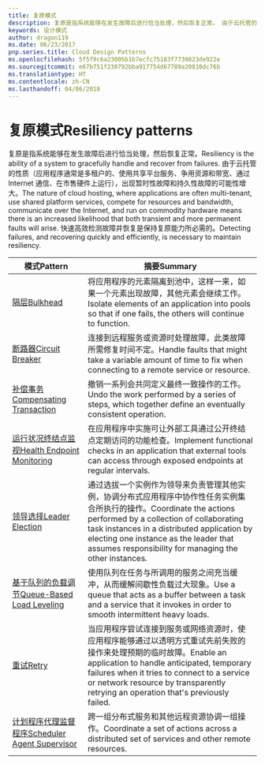 ```yaml
---
title: 复原模式
description: 复原是指系统能够在发生故障后进行恰当处理，然后恢复正常。 由于云托管的性质（应用程序通常是多租户的、使用共享平台服务、争用资源和带宽、通过 Internet 通信、在市售硬件上运行），出现暂时性故障和持久性故障的可能性增大。 快速高效检测故障并恢复是保持复原能力所必需的。
keywords: 设计模式
author: dragon119
ms.date: 06/23/2017
pnp.series.title: Cloud Design Patterns
ms.openlocfilehash: 5f5f9c6a23005b1b7ecfc75183f7730823de922e
ms.sourcegitcommit: e67b751f230792bba917754d67789a20810dc76b
ms.translationtype: HT
ms.contentlocale: zh-CN
ms.lasthandoff: 04/06/2018
---
```

# <a name="resiliency-patterns"></a><span data-ttu-id="94c1e-106">复原模式</span><span class="sxs-lookup"><span data-stu-id="94c1e-106">Resiliency patterns</span></span>

<span data-ttu-id="94c1e-107">复原是指系统能够在发生故障后进行恰当处理，然后恢复正常。</span><span class="sxs-lookup"><span data-stu-id="94c1e-107">Resiliency is the ability of a system to gracefully handle and recover from failures.</span></span> <span data-ttu-id="94c1e-108">由于云托管的性质（应用程序通常是多租户的、使用共享平台服务、争用资源和带宽、通过 Internet 通信、在市售硬件上运行），出现暂时性故障和持久性故障的可能性增大。</span><span class="sxs-lookup"><span data-stu-id="94c1e-108">The nature of cloud hosting, where applications are often multi-tenant, use shared platform services, compete for resources and bandwidth, communicate over the Internet, and run on commodity hardware means there is an increased likelihood that both transient and more permanent faults will arise.</span></span> <span data-ttu-id="94c1e-109">快速高效检测故障并恢复是保持复原能力所必需的。</span><span class="sxs-lookup"><span data-stu-id="94c1e-109">Detecting failures, and recovering quickly and efficiently, is necessary to maintain resiliency.</span></span>


|                            <span data-ttu-id="94c1e-110">模式</span><span class="sxs-lookup"><span data-stu-id="94c1e-110">Pattern</span></span>                             |                                                                                                      <span data-ttu-id="94c1e-111">摘要</span><span class="sxs-lookup"><span data-stu-id="94c1e-111">Summary</span></span>                                                                                                       |
|----------------------------------------------------------------|--------------------------------------------------------------------------------------------------------------------------------------------------------------------------------------------------------------------|
|                   [<span data-ttu-id="94c1e-112">隔层</span><span class="sxs-lookup"><span data-stu-id="94c1e-112">Bulkhead</span></span>](../bulkhead.md)                   |                                                     <span data-ttu-id="94c1e-113">将应用程序的元素隔离到池中，这样一来，如果一个元素出现故障，其他元素会继续工作。</span><span class="sxs-lookup"><span data-stu-id="94c1e-113">Isolate elements of an application into pools so that if one fails, the others will continue to function.</span></span>                                                      |
|            [<span data-ttu-id="94c1e-114">断路器</span><span class="sxs-lookup"><span data-stu-id="94c1e-114">Circuit Breaker</span></span>](../circuit-breaker.md)            |                                                  <span data-ttu-id="94c1e-115">连接到远程服务或资源时处理故障，此类故障所需修复时间不定。</span><span class="sxs-lookup"><span data-stu-id="94c1e-115">Handle faults that might take a variable amount of time to fix when connecting to a remote service or resource.</span></span>                                                   |
|   [<span data-ttu-id="94c1e-116">补偿事务</span><span class="sxs-lookup"><span data-stu-id="94c1e-116">Compensating Transaction</span></span>](../compensating-transaction.md)   |                                                      <span data-ttu-id="94c1e-117">撤销一系列会共同定义最终一致操作的工作。</span><span class="sxs-lookup"><span data-stu-id="94c1e-117">Undo the work performed by a series of steps, which together define an eventually consistent operation.</span></span>                                                       |
| [<span data-ttu-id="94c1e-118">运行状况终结点监视</span><span class="sxs-lookup"><span data-stu-id="94c1e-118">Health Endpoint Monitoring</span></span>](../health-endpoint-monitoring.md) |                                            <span data-ttu-id="94c1e-119">在应用程序中实施可让外部工具通过公开终结点定期访问的功能检查。</span><span class="sxs-lookup"><span data-stu-id="94c1e-119">Implement functional checks in an application that external tools can access through exposed endpoints at regular intervals.</span></span>                                            |
|            [<span data-ttu-id="94c1e-120">领导选择</span><span class="sxs-lookup"><span data-stu-id="94c1e-120">Leader Election</span></span>](../leader-election.md)            | <span data-ttu-id="94c1e-121">通过选拔一个实例作为领导来负责管理其他实例，协调分布式应用程序中协作性任务实例集合所执行的操作。</span><span class="sxs-lookup"><span data-stu-id="94c1e-121">Coordinate the actions performed by a collection of collaborating task instances in a distributed application by electing one instance as the leader that assumes responsibility for managing the other instances.</span></span> |
|  [<span data-ttu-id="94c1e-122">基于队列的负载调节</span><span class="sxs-lookup"><span data-stu-id="94c1e-122">Queue-Based Load Leveling</span></span>](../queue-based-load-leveling.md)  |                                            <span data-ttu-id="94c1e-123">使用队列在任务与所调用的服务之间充当缓冲，从而缓解间歇性负载过大现象。</span><span class="sxs-lookup"><span data-stu-id="94c1e-123">Use a queue that acts as a buffer between a task and a service that it invokes in order to smooth intermittent heavy loads.</span></span>                                             |
|                      [<span data-ttu-id="94c1e-124">重试</span><span class="sxs-lookup"><span data-stu-id="94c1e-124">Retry</span></span>](../retry.md)                      |             <span data-ttu-id="94c1e-125">当应用程序尝试连接到服务或网络资源时，使应用程序能够通过以透明方式重试先前失败的操作来处理预期的临时故障。</span><span class="sxs-lookup"><span data-stu-id="94c1e-125">Enable an application to handle anticipated, temporary failures when it tries to connect to a service or network resource by transparently retrying an operation that's previously failed.</span></span>             |
| [<span data-ttu-id="94c1e-126">计划程序代理监督程序</span><span class="sxs-lookup"><span data-stu-id="94c1e-126">Scheduler Agent Supervisor</span></span>](../scheduler-agent-supervisor.md) |                                                            <span data-ttu-id="94c1e-127">跨一组分布式服务和其他远程资源协调一组操作。</span><span class="sxs-lookup"><span data-stu-id="94c1e-127">Coordinate a set of actions across a distributed set of services and other remote resources.</span></span>                                                            |

